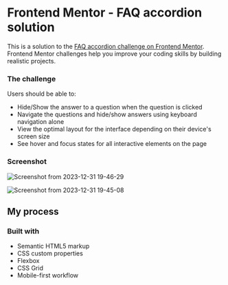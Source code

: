 # Frontend Mentor - FAQ accordion solution

This is a solution to the [FAQ accordion challenge on Frontend Mentor](https://www.frontendmentor.io/challenges/faq-accordion-wyfFdeBwBz). Frontend Mentor challenges help you improve your coding skills by building realistic projects. 


### The challenge

Users should be able to:

- Hide/Show the answer to a question when the question is clicked
- Navigate the questions and hide/show answers using keyboard navigation alone
- View the optimal layout for the interface depending on their device's screen size
- See hover and focus states for all interactive elements on the page

### Screenshot

![Screenshot from 2023-12-31 19-46-29](https://github.com/IngaSafranova/faq-accordion-main/assets/93312251/8446f6ef-7fe1-4f50-8716-a66dcb8bb1b4)

![Screenshot from 2023-12-31 19-45-08](https://github.com/IngaSafranova/faq-accordion-main/assets/93312251/4284b771-f1c3-428c-a7f1-d194f10bac3c)

## My process

### Built with

- Semantic HTML5 markup
- CSS custom properties
- Flexbox
- CSS Grid
- Mobile-first workflow
